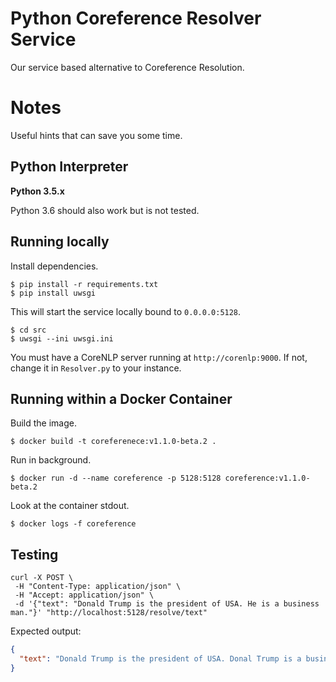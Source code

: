 # Python Coreference Resolver Service

Our service based alternative to Coreference Resolution. 

# Notes

Useful hints that can save you some time. 

## Python Interpreter

__Python 3.5.x__

Python 3.6 should also work but is not tested.

## Running locally

Install dependencies.

```
$ pip install -r requirements.txt
$ pip install uwsgi
```

This will start the service locally bound to `0.0.0.0:5128`.

```
$ cd src
$ uwsgi --ini uwsgi.ini
```

You must have a CoreNLP server running at `http://corenlp:9000`. If not,
change it in `Resolver.py` to your instance.

## Running within a Docker Container

Build the image.

```
$ docker build -t coreferenece:v1.1.0-beta.2 .
```

Run in background.

```
$ docker run -d --name coreference -p 5128:5128 coreference:v1.1.0-beta.2
```

Look at the container stdout.

```
$ docker logs -f coreference
```


## Testing


```
curl -X POST \
 -H "Content-Type: application/json" \
 -H "Accept: application/json" \
 -d '{"text": "Donald Trump is the president of USA. He is a business man."}' "http://localhost:5128/resolve/text"
```

Expected output:

```json
{
  "text": "Donald Trump is the president of USA. Donal Trump is a business man.",
}
```